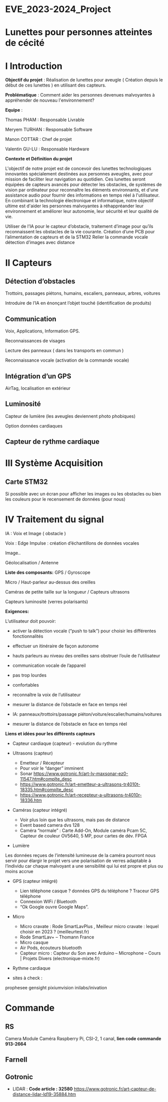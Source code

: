 # EVE_2023-2024_Project

# Lunettes pour personnes atteintes de cécité 

# I Introduction
**Objectif du projet** : Réalisation de lunettes pour aveugle ( Création depuis le début de ces lunettes ) en utilisant des capteurs. 

**Problématique** : Comment aider les personnes devenues malvoyantes à appréhender de nouveau l'environnement?

**Equipe** : 

Thomas PHAM : Responsable Livrable 

Meryem TURHAN : Responsable Software 

Manon COTTAR : Chef de projet

Valentin GU-LU : Responsable Hardware 

**Contexte et Définition du projet**

L'objectif de notre projet est de concevoir des lunettes technologiques innovantes spécialement destinées aux personnes aveugles, avec pour mission de faciliter leur navigation au quotidien. Ces lunettes seront équipées de capteurs avancés pour détecter les obstacles, de systèmes de vision par ordinateur pour reconnaître les éléments environnants, et d'une assistance audio pour fournir des informations en temps réel à l'utilisateur. En combinant la technologie électronique et informatique, notre objectif ultime est d'aider les personnes malvoyantes à réhappréander leur environnement et améliorer leur autonomie, leur sécurité et leur qualité de vie. 

Utiliser de l’IA pour le capteur d’obstacle, traitement d’image pour qu’ils reconnaissent les obstacles de la vie courante.
Création d’une PCB pour l’alimentation de capteurs et de la STM32
Relier la commande vocale détection d’images avec distance

	
# II Capteurs
## Détection d’obstacles
Trottoirs, passages piétons, humains, escaliers, panneaux, arbres, voitures

Introduire de l’IA en énonçant l’objet touché (identification de produits)
## Communication
Voix, Applications, Information GPS.

Reconnaissances de visages

Lecture des panneaux ( dans les transports en commun )

Reconnaissance vocale (activation de la commande vocale)

## Intégration d’un GPS
AirTag, localisation en extérieur
## Luminosité
Capteur de lumière (les aveugles deviennent photo phobiques)

Option données cardiaques

## Capteur de rythme cardiaque


# III Système Acquisition
## Carte STM32
Si possible avec un écran pour afficher les images ou les obstacles ou bien les couleurs pour le recensement de données (pour nous)


# IV Traitement du signal
IA : Voix  et Image ( obstacle )

Voix : Edge Impulse : création d’échantillons de données vocales

Image.. 

Géolocalisation / Antenne 


**Liste des composants:**
GPS / Gyroscope

Micro / Haut-parleur au-dessus des oreilles

Caméras de petite taille sur la longueur / Capteurs ultrasons

Capteurs luminosité (verres polarisants)

**Exigences:**

L’utilisateur doit pouvoir:

- activer la détection vocale (“push to talk”) pour choisir les différentes fonctionnalités

- effectuer un itinéraire de façon autonome 

- hauts parleurs au niveau des oreilles sans obstruer l’ouïe de l’utilisateur

- communication vocale de l’appareil

- pas trop lourdes

- confortables

- reconnaître la voix de l’utilisateur

- mesurer la distance de l’obstacle en face en temps réel

- IA: panneaux/trottoirs/passage piéton/voiture/escalier/humains/voitures

- mesurer la distance de l’obstacle en face en temps réel

**Liens et idées pour les différents capteurs**
 - Capteur cardiaque (capteur)
         - evolution du rythme


 - Ultrasons (capteur)
	- Emetteur / Récepteur
   	- Pour voir le “danger” imminent
	- Sonar https://www.gotronic.fr/art-lv-maxsonar-ez0-11547.htm#complte_desc
	- https://www.gotronic.fr/art-emetteur-a-ultrasons-tr4010t-18335.htm#complte_desc
	- https://www.gotronic.fr/art-recepteur-a-ultrasons-tr4010r-18336.htm



 - Caméras (capteur intégré)
	- Voir plus loin que les ultrasons, mais pas de distance 
	- Event based camera dvs 128
	- Caméra “normale” : Carte Add-On, Module caméra Pcam 5C, Capteur de couleur OV5640, 5 MP, pour cartes de dév. FPGA


 - Lumière

Les données reçues de l’intensité lumineuse de la caméra pourront nous servir pour élargir le projet vers une polarisation de verres adaptable à l’individu car chaque malvoyant a une sensibilité qui lui est propre et plus ou moins accrue

 - GPS (capteur intégré)
	- Lien téléphone casque ? données GPS du téléphone ? Traceur GPS téléphone
	- Connexion WIFi / Bluetooth
	- “Ok Google ouvre Google Maps”. 


 - Micro
	- Micro cravate : Rode SmartLavPlus , Meilleur micro cravate : lequel choisir en 2023 ? (meilleurtest.fr)
	- Rode SmartLav+ – Thomann France
	- Micro casque
	- Air Pods, écouteurs bluetooth
	- Capteur micro : Capteur du Son avec Arduino – Microphone – Cours | Projets Divers (electronique-mixte.fr)

 - Rythme cardiaque


 - sites à check :
   
prophesee
gensight
pixiumvision
inilabs/inivation

# Commande 
## RS

Camera Module Caméra Raspberry Pi, CSI-2, 1 canal, **lien code commande 913-2664**

## Farnell


## Gotronic 

- LIDAR : **Code article : 32580** https://www.gotronic.fr/art-capteur-de-distance-lidar-ld19-35884.htm









